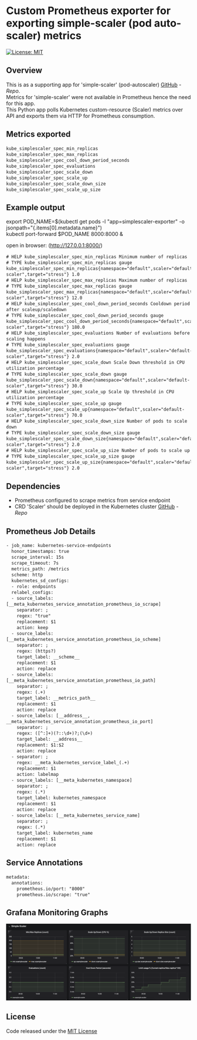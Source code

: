 # Custom Prometheus exporter for exporting simple-scaler (pod auto-scaler) metrics
[![License: MIT](https://img.shields.io/badge/License-MIT-blue.svg)](https://opensource.org/licenses/MIT)

## Overview
This is as a supporting app for 'simple-scaler' (pod-autoscaler) [GitHub](https://github.com/denis-jdsouza/simple-scaler) - _Repo_.\
Metrics for 'simple-scaler' were not available in Prometheus hence the need for this app.\
This Python app polls Kubernetes custom-resource (Scaler) metrics over API and exports them via HTTP for Prometheus consumption.

## Metrics exported
```
kube_simplescaler_spec_min_replicas
kube_simplescaler_spec_max_replicas
kube_simplescaler_spec_cool_down_period_seconds
kube_simplescaler_spec_evaluations
kube_simplescaler_spec_scale_down
kube_simplescaler_spec_scale_up
kube_simplescaler_spec_scale_down_size
kube_simplescaler_spec_scale_up_size
```

## Example output
export POD_NAME=$(kubectl get pods -l "app=simplescaler-exporter" -o jsonpath="{.items[0].metadata.name}")  
kubectl port-forward $POD_NAME 8000:8000 &

open in browser: (http://127.0.0.1:8000/)

```
# HELP kube_simplescaler_spec_min_replicas Minimum number of replicas
# TYPE kube_simplescaler_spec_min_replicas gauge
kube_simplescaler_spec_min_replicas{namespace="default",scaler="default-scaler",target="stress"} 1.0
# HELP kube_simplescaler_spec_max_replicas Maximum number of replicas
# TYPE kube_simplescaler_spec_max_replicas gauge
kube_simplescaler_spec_max_replicas{namespace="default",scaler="default-scaler",target="stress"} 12.0
# HELP kube_simplescaler_spec_cool_down_period_seconds Cooldown period after scaleup/scaledown
# TYPE kube_simplescaler_spec_cool_down_period_seconds gauge
kube_simplescaler_spec_cool_down_period_seconds{namespace="default",scaler="default-scaler",target="stress"} 180.0
# HELP kube_simplescaler_spec_evaluations Number of evaluations before scaling happens
# TYPE kube_simplescaler_spec_evaluations gauge
kube_simplescaler_spec_evaluations{namespace="default",scaler="default-scaler",target="stress"} 2.0
# HELP kube_simplescaler_spec_scale_down Scale Down threshold in CPU utilization percentage
# TYPE kube_simplescaler_spec_scale_down gauge
kube_simplescaler_spec_scale_down{namespace="default",scaler="default-scaler",target="stress"} 30.0
# HELP kube_simplescaler_spec_scale_up Scale Up threshold in CPU utilization percentage
# TYPE kube_simplescaler_spec_scale_up gauge
kube_simplescaler_spec_scale_up{namespace="default",scaler="default-scaler",target="stress"} 70.0
# HELP kube_simplescaler_spec_scale_down_size Number of pods to scale down
# TYPE kube_simplescaler_spec_scale_down_size gauge
kube_simplescaler_spec_scale_down_size{namespace="default",scaler="default-scaler",target="stress"} 2.0
# HELP kube_simplescaler_spec_scale_up_size Number of pods to scale up
# TYPE kube_simplescaler_spec_scale_up_size gauge
kube_simplescaler_spec_scale_up_size{namespace="default",scaler="default-scaler",target="stress"} 2.0
```

## Dependencies
- Prometheus configured to scrape metrics from service endpoint
- CRD 'Scaler' should be deployed in the Kubernetes cluster [GitHub](https://github.com/denis-jdsouza/simple-scaler) - _Repo_

## Prometheus Job Details
```
- job_name: kubernetes-service-endpoints
  honor_timestamps: true
  scrape_interval: 15s
  scrape_timeout: 7s
  metrics_path: /metrics
  scheme: http
  kubernetes_sd_configs:
  - role: endpoints
  relabel_configs:
  - source_labels: [__meta_kubernetes_service_annotation_prometheus_io_scrape]
    separator: ;
    regex: "true"
    replacement: $1
    action: keep
  - source_labels: [__meta_kubernetes_service_annotation_prometheus_io_scheme]
    separator: ;
    regex: (https?)
    target_label: __scheme__
    replacement: $1
    action: replace
  - source_labels: [__meta_kubernetes_service_annotation_prometheus_io_path]
    separator: ;
    regex: (.+)
    target_label: __metrics_path__
    replacement: $1
    action: replace
  - source_labels: [__address__, __meta_kubernetes_service_annotation_prometheus_io_port]
    separator: ;
    regex: ([^:]+)(?::\d+)?;(\d+)
    target_label: __address__
    replacement: $1:$2
    action: replace
  - separator: ;
    regex: __meta_kubernetes_service_label_(.+)
    replacement: $1
    action: labelmap
  - source_labels: [__meta_kubernetes_namespace]
    separator: ;
    regex: (.*)
    target_label: kubernetes_namespace
    replacement: $1
    action: replace
  - source_labels: [__meta_kubernetes_service_name]
    separator: ;
    regex: (.*)
    target_label: kubernetes_name
    replacement: $1
    action: replace
```

## Service Annotations
```
metadata:
  annotations:
    prometheus.io/port: "8000"
    prometheus.io/scrape: "true"
```

## Grafana Monitoring Graphs
<img src="img/simplescaler-exporter.png" width="1000">

## License
Code released under the [MIT License](https://opensource.org/licenses/MIT)
